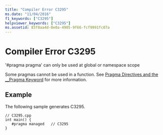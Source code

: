 ```yaml
---
title: "Compiler Error C3295"
ms.date: "11/04/2016"
f1_keywords: ["C3295"]
helpviewer_keywords: ["C3295"]
ms.assetid: 83f0aa4d-0e0a-4905-9f66-fcf9991fc07a
---
```

# Compiler Error C3295

'#pragma pragma' can only be used at global or namespace scope

Some pragmas cannot be used in a function.  See [Pragma Directives and the __Pragma Keyword](../../preprocessor/pragma-directives-and-the-pragma-keyword.md) for more information.

## Example

The following sample generates C3295.

```
// C3295.cpp
int main() {
   #pragma managed   // C3295
}
```